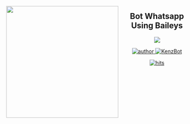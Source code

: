 <!-- # KenzBotBaileys -->
<p>
  <img width = "300" align= "left" src="https://i.pinimg.com/564x/6a/45/23/6a4523e42b7fd0d8f2f244798c00c39e.jpg">
  <h2 align="center"> Bot Whatsapp Using Baileys </h2>
  
  <p align="center">
    <a href="#">
    <img src="https://img.shields.io/badge/KenzBot Baileyes-yellowgreen.svg?style=for-the-badge">
    </a>
  </p>
  <p align="center">
    <a href="https://github.com/KenzArz">
    <img title="author"src="https://img.shields.io/badge/Author-Kenz-critical.svg?style=flat-square&logo=github">
    </a>
    <a href ="#">
      <img title ="KenzBot" src= "https://img.shields.io/badge/Bot-KenzBot-critical.svg?style=flat-square&logo=github">
    </a>
  </p>
  <p align ="center">
  <a href="https://KenzArz/KenzBotBaileys/">
    <img title ="hits" src="https://hits.seeyoufarm.com/api/count/incr/badge.svg?url=https://github.com/KenzArz/KenzBotBaileys&count_bg=%2379C83D&title_bg=%23555555&icon=probot.svg&icon_color=%2300FF6D&title=hits-today&edge_flat=false">
  </p>
</p>
